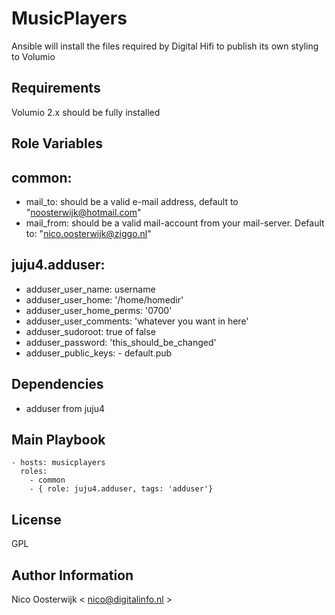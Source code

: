 MusicPlayers
============

Ansible will install the files required by Digital Hifi to publish its own styling to Volumio

Requirements
------------

Volumio 2.x should be fully installed

Role Variables
--------------

common:
-------
- mail_to: should be a valid e-mail address, default to "noosterwijk@hotmail.com" 
- mail_from: should be a valid mail-account from your mail-server. Default to: "nico.oosterwijk@ziggo.nl"

juju4.adduser:
--------------
- adduser_user_name: username
- adduser_user_home: '/home/homedir'
- adduser_user_home_perms: '0700'
- adduser_user_comments: 'whatever you want in here'
- adduser_sudoroot: true of false
- adduser_password: 'this_should_be_changed'
- adduser_public_keys:
      - default.pub


Dependencies
------------

- adduser from juju4

Main Playbook
-------------

    - hosts: musicplayers
      roles:
        - common
        - { role: juju4.adduser, tags: 'adduser'}

License
-------

GPL

Author Information
------------------

Nico Oosterwijk < nico@digitalinfo.nl >

